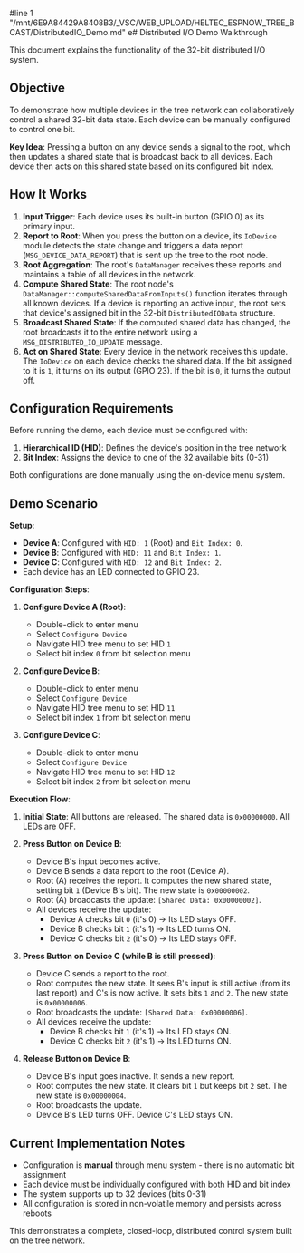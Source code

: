 #line 1 "/mnt/6E9A84429A8408B3/_VSC/WEB_UPLOAD/HELTEC_ESPNOW_TREE_BCAST/DistributedIO_Demo.md"
e# Distributed I/O Demo Walkthrough

This document explains the functionality of the 32-bit distributed I/O system.

## Objective

To demonstrate how multiple devices in the tree network can collaboratively control a shared 32-bit data state. Each device can be manually configured to control one bit.

**Key Idea**: Pressing a button on any device sends a signal to the root, which then updates a shared state that is broadcast back to all devices. Each device then acts on this shared state based on its configured bit index.

## How It Works

1.  **Input Trigger**: Each device uses its built-in button (GPIO 0) as its primary input.
2.  **Report to Root**: When you press the button on a device, its `IoDevice` module detects the state change and triggers a data report (`MSG_DEVICE_DATA_REPORT`) that is sent up the tree to the root node.
3.  **Root Aggregation**: The root's `DataManager` receives these reports and maintains a table of all devices in the network.
4.  **Compute Shared State**: The root node's `DataManager::computeSharedDataFromInputs()` function iterates through all known devices. If a device is reporting an active input, the root sets that device's assigned bit in the 32-bit `DistributedIOData` structure.
5.  **Broadcast Shared State**: If the computed shared data has changed, the root broadcasts it to the entire network using a `MSG_DISTRIBUTED_IO_UPDATE` message.
6.  **Act on Shared State**: Every device in the network receives this update. The `IoDevice` on each device checks the shared data. If the bit assigned to it is `1`, it turns on its output (GPIO 23). If the bit is `0`, it turns the output off.

## Configuration Requirements

Before running the demo, each device must be configured with:

1. **Hierarchical ID (HID)**: Defines the device's position in the tree network
2. **Bit Index**: Assigns the device to one of the 32 available bits (0-31)

Both configurations are done manually using the on-device menu system.

## Demo Scenario

**Setup**:
-   **Device A**: Configured with `HID: 1` (Root) and `Bit Index: 0`.
-   **Device B**: Configured with `HID: 11` and `Bit Index: 1`.
-   **Device C**: Configured with `HID: 12` and `Bit Index: 2`.
-   Each device has an LED connected to GPIO 23.

**Configuration Steps**:

1. **Configure Device A (Root)**:
   - Double-click to enter menu
   - Select `Configure Device`
   - Navigate HID tree menu to set HID `1`
   - Select bit index `0` from bit selection menu

2. **Configure Device B**:
   - Double-click to enter menu
   - Select `Configure Device`
   - Navigate HID tree menu to set HID `11`
   - Select bit index `1` from bit selection menu

3. **Configure Device C**:
   - Double-click to enter menu
   - Select `Configure Device`
   - Navigate HID tree menu to set HID `12`
   - Select bit index `2` from bit selection menu

**Execution Flow**:

1.  **Initial State**: All buttons are released. The shared data is `0x00000000`. All LEDs are OFF.

2.  **Press Button on Device B**:
    -   Device B's input becomes active.
    -   Device B sends a data report to the root (Device A).
    -   Root (A) receives the report. It computes the new shared state, setting bit `1` (Device B's bit). The new state is `0x00000002`.
    -   Root (A) broadcasts the update: `[Shared Data: 0x00000002]`.
    -   All devices receive the update:
        -   Device A checks bit `0` (it's 0) → Its LED stays OFF.
        -   Device B checks bit `1` (it's 1) → Its LED turns ON.
        -   Device C checks bit `2` (it's 0) → Its LED stays OFF.

3.  **Press Button on Device C (while B is still pressed)**:
    -   Device C sends a report to the root.
    -   Root computes the new state. It sees B's input is still active (from its last report) and C's is now active. It sets bits `1` and `2`. The new state is `0x00000006`.
    -   Root broadcasts the update: `[Shared Data: 0x00000006]`.
    -   All devices receive the update:
        -   Device B checks bit `1` (it's 1) → Its LED stays ON.
        -   Device C checks bit `2` (it's 1) → Its LED turns ON.

4.  **Release Button on Device B**:
    -   Device B's input goes inactive. It sends a new report.
    -   Root computes the new state. It clears bit `1` but keeps bit `2` set. The new state is `0x00000004`.
    -   Root broadcasts the update.
    -   Device B's LED turns OFF. Device C's LED stays ON.

## Current Implementation Notes

- Configuration is **manual** through menu system - there is no automatic bit assignment
- Each device must be individually configured with both HID and bit index
- The system supports up to 32 devices (bits 0-31)
- All configuration is stored in non-volatile memory and persists across reboots

This demonstrates a complete, closed-loop, distributed control system built on the tree network. 